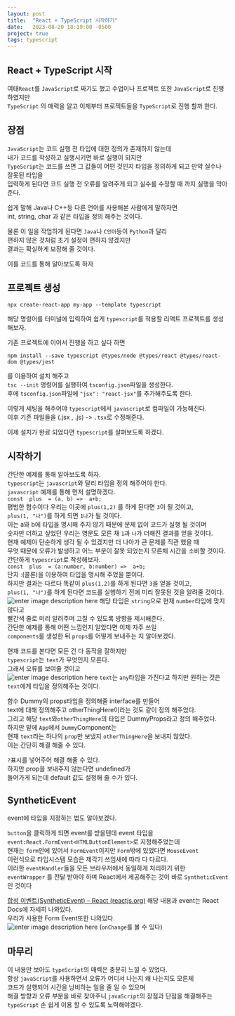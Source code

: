 ```yaml
---
layout: post
title:  "React + TypeScript 시작하기"
date:   2023-08-20 18:19:00 -0500
project: true
tags: typescript
---
```

 
 ## React + TypeScript 시작

여태`React`를 `JavaScript`로 짜기도 했고 수업이나 프로젝트 또한 `JavaScript`로 진행하였지만<br/>
`TypeScript` 의 매력을 알고 이제부터 프로젝트들을 `TypeScript`로 진행 할까 한다. 


## 장점

`JavaScript`는 코드 실행 전 타입에 대한 정의가 존재하지 않는데<br/>
내가 코드를 작성하고 실행시키면 바로 실행이 되지만<br/>
`TypeScript`는 코드를 쓰면 그 값들이 어떤 것인지 타입을 정의하게 되고 만약 실수나 잘못된 타입을 <br/>
입력하게 된다면 코드 실행 전 오류를 알려주게 되고 실수를 수정할 때 까지 실행을 막아준다.<br/>

쉽게 말해 Java나 C++등 다른 언어를 사용해본 사람에게 말하자면<br/>
int, string, char 과 같은 타입을 정의 해주는 것이다.<br/>

물론 이 일을 작업하게 된다면  `Java`나 `C언어`등이 `Python`과 달리 <br/>
편하지 않은 것처럼 초기 설정이 편하지 않겠지만 <br/>
결과는 확실하게 보장해 줄 것이다.

이를 코드를 통해 알아보도록 하자

## 프로젝트 생성
```
npx create-react-app my-app --template typescript
```

해당 명령어를 터미널에 입력하여 쉽게 `typescript`를 적용할 리액트 프로젝트를 생성해보자.

기존 프로젝트에 이어서 진행을 하고 싶다 하면 
```
npm install --save typescript @types/node @types/react @types/react-dom @types/jest
```
를 이용하여 설치 해주고<br/>
`tsc --init` 명령어를 실행하여 `tsconfig.json`파일을 생성한다.<br/>
후에 `tsconfig.json`파일에 `"jsx": "react-jsx"`를 추가해주도록 한다.<br/>

이렇게 세팅을 해주어야 `typescript`에서 `javascript`로 컴파일이 가능해진다.<br/>
이후 기존 파일들을 (.jsx , .js) -> `.tsx`로 수정해준다.<br/>

이제 설치가 완료 되었다면 `typescript`를 살펴보도록 하겠다.<br/>


## 시작하기

간단한 예제를 통해 알아보도록 하자.<br/>
`typescript`는 `javascript`와 달리 타입을 정의 해주어야 한다.<br/>
`javascript` 예제를 통해 먼저 설명하겠다.<br/>
`const  plus  = (a, b) =>  a+b; `<br/>
평범한 함수이다 우리는 이곳에 `plus(1,2)` 를 하게 된다면 `3`이 될 것이고,<br/>
`plus(1, "나")`를 하게 되면 `1나`가 될 것이다.<br/>
이는 a와 b에 타입을 명시해 주지 않기 때문에 문제 없이 코드가 실행 될 것이며 <br/>
숫자만 더하고 싶었던 우리는 영문도 모른 채 `1`과 `나`가 더해진 결과를 얻을 것이다.<br/>
현재 예제야 단순하게 생각 될 수 있겠지만 더 나아가 큰 문제를 직관 했을 때 <br/>
무엇 때문에 오류가 발생하고 어느 부분이 잘못 되었는지 모른체 시간을 소비할 것이다.<br/>
간단하게 `typescript`로 작성해보자.<br/>
`const  plus  = (a:number, b:number) =>  a+b; `<br/>
단지 :(콜론)을 이용하여 타입을 명시해 주었을 뿐이다.<br/>
하지만 결과는 다르다 똑같이 `plus(1,2)`를 하게 된다면 `3`을 얻을 것이고,<br/>
`plus(1, "나")`를 하게 된다면 코드를 실행하기 전에 미리 잘못된 것을 알려줄 것이다.<br>
![enter image description here](https://i.ibb.co/hKTB7jj/2023-08-20-171123.png)
해당 타입은 `string`으로 현재 `number`타입에 맞지 않다고 <br/>
빨간색 줄로 미리 알려주며 고칠 수 있도록 방향을 제시해준다.<br/>
간단한 예제를 통해 어떤 느낌인지 알았다면 이제 자주 쓰일 <br/>
`components`를 생성한 뒤 `props`를 어떻게 보내주는 지 알아보겠다.<br/>

<script src="https://gist.github.com/Flen-E/396a4a52b2e83a739161c52e14ad686a.js"></script>
현재 코드를 본다면 모든 건 다 동작을 잘하지만 <br/>
`typescript`는 `text`가 무엇인지 모른다.<br/>
그래서 오류를 보여줄 것이고<br/>
![enter image description here](https://i.ibb.co/124G9RZ/2023-08-20-171653.png)
`text`는 `any`타입을 가진다고 하지만 원하는 것은 `text`에게 타입을 정의해주는 것이다.<br/>
<script src="https://gist.github.com/Flen-E/7e0989b967474d45979df7df09b424a2.js"></script>
함수 Dummy의 props타입을 정의해줄 interface를 만들어 <br/>
text에 대해 정의해주고 otherThingHere이라는 것도 같이 정의 해주었다.<br/>
그리고 해당 `text`와`otherThingHere`의 타입은 DummyProps라고 정의 해주었다.<br/>
하지만 밑에 `App`에서 `Dummy`Component는 <br/>
현재 `text`라는 하나의 `prop`만 보냈지 `otherThingHere`을 보내지 않았다.<br/>
이는 간단히 해결 해줄 수 있다.<br/>
<script src="https://gist.github.com/Flen-E/7974c20272c6f3375a246d74e29f59ee.js"></script>
`?`표시를 넣어주어 해결 해줄 수 있다.<br/>
하지만 prop을 보내주지 않는다면 undefined가 <br/>
들어가게 되는데 default 값도 설정해 줄 수가 있다.<br/>
<script src="https://gist.github.com/Flen-E/0c9b72ec238e7e5b19525d1263ef8a1b.js"></script>

## SyntheticEvent

event에 타입을 지정하는 법도 알아보겠다.

<script src="https://gist.github.com/Flen-E/c4fdbce3b5a0bc8f9f83049841ab1e54.js"></script>

`button`을 클릭하게 되면 event를 받을텐데 event 타입을 <br/>
`event:React.FormEvent<HTMLButtonElement>`로 지정해주었는데 <br/>
현재는 `form`안에 있어서 `FormEvent`이지만 `Form`밖에 있었다면 `MouseEvent` <br/>
이런식으로 타입시스템 모습은 제각기 쓰임새에 따라 다 다르다.<br/>
이러한 `eventHandler`들을 모든 브라우저에서 동일하게 처리하기 위한 <br/>
`eventWrapper` 를 전달 받아야 하며 React에서 제공해주는 것이 바로 `SyntheticEvent`인 것이다

[합성 이벤트(SyntheticEvent) – React (reactjs.org)](https://ko.legacy.reactjs.org/docs/events.html#gatsby-focus-wrapper)
해당 내용과 event는 React Docs에 자세히 나와있다.<br/>
우리가 사용한 Form Event또한 나와있다.<br/>
![enter image description here](https://i.ibb.co/JsLSzQz/2023-08-20-175305.png)
(`onChange`를 볼 수 있다)

## 마무리
이 내용만 보아도 `typeScript`의 매력은 충분히 느낄 수 있었다.<br/>
항상 `javaScript`를 사용하면서 오류가 어디서 나는지 왜 나는지도 모른체 <br/>
코드가 실행되어 시간을 낭비하는 일을 줄 일 수 있으며 <br/>
해결 방향과 오류 부분을 바로 찾아주니 `javaScript`의 장점과 단점을 해결해주는 <br/>
`typeScript` 손 쉽게 이용 할 수 있도록 노력해야겠다.
